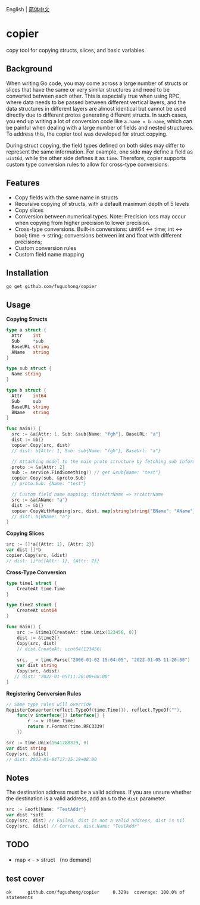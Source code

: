 English | [简体中文](README-CN.md)

# copier
copy tool for copying structs, slices, and basic variables.


## Background

When writing Go code, you may come across a large number of structs or slices that have the same or very similar structures and need to be converted between each other. This is especially true when using RPC, where data needs to be passed between different vertical layers, and the data structures in different layers are almost identical but cannot be used directly due to different protos generating different structs. In such cases, you end up writing a lot of conversion code like `a.name = b.name`, which can be painful when dealing with a large number of fields and nested structures. To address this, the copier tool was developed for struct copying.

During struct copying, the field types defined on both sides may differ to represent the same information. For example, one side may define a field as `uint64`, while the other side defines it as `time`. Therefore, copier supports custom type conversion rules to allow for cross-type conversions.

## Features

- Copy fields with the same name in structs
- Recursive copying of structs, with a default maximum depth of 5 levels
- Copy slices
- Conversion between numerical types. Note: Precision loss may occur when copying from higher precision to lower precision.
- Cross-type conversions. Built-in conversions: uint64 <-> time; int <-> bool; time -> string; conversions between int and float with different precisions; 
- Custom conversion rules
- Custom field name mapping

## Installation

```
go get github.com/fuguohong/copier
```

## Usage

**Copying Structs**

```go
type a struct {
  Attr    int
  Sub     *sub
  BaseURL string
  AName   string
}

type sub struct {
  Name string
}

type b struct {
  Attr    int64
  Sub     sub
  BaseURL string
  BName   string
}

func main() {
  src := &a{Attr: 1, Sub: &sub{Name: "fgh"}, BaseURL: "a"}
  dist := &b{}
  copier.Copy(src, dist)
  // dist: b{Attr: 1, Sub: sub{Name: "fgh"}, BaseUrl: "a"}

  // Attaching model to the main proto structure by fetching sub information
  proto := &a{Attr: 2}
  sub := service.FindSomething() // get &sub{Name: "test"}
  copier.Copy(sub, &proto.Sub)
  // proto.Sub: {Name: "test"}

  // Custom field name mapping; distAttrName => srcAttrName
  src := &a{AName: "a"}
  dist := &b{}
  copier.CopyWithMapping(src, dist, map[string]string{"BName": "AName"})
  // dist: b{BName: "a"}
}
```

**Copying Slices**

```go
src := []*a{{Attr: 1}, {Attr: 2}}
var dist []*b
copier.Copy(src, &dist)
// dist: []*b{{Attr: 1}, {Attr: 2}}
```

**Cross-Type Conversion**

```go
type time1 struct {
	CreateAt time.Time
}

type time2 struct {
	CreateAt uint64
}

func main() {
    src := &time1{CreateAt: time.Unix(123456, 0)}
    dist := &time2{}
    Copy(src, dist)
    // dist.CreateAt: uint64(123456)
    
    src, _ = time.Parse("2006-01-02 15:04:05", "2022-01-05 11:20:00")
    var dist string
    Copy(src, &dist)
   // dist: "2022-01-05T11:20:00+08:00"
}
```

**Registering Conversion Rules**

```go
// Same type rules will override
RegisterConverter(reflect.TypeOf(time.Time{}), reflect.TypeOf(""),
    func(v interface{}) interface{} {
        r := v.(time.Time)
        return r.Format(time.RFC3339)
    })

src := time.Unix(1641288319, 0)
var dist string
Copy(src, &dist)
// dist: 2022-01-04T17:25:19+08:00
```

## Notes

The destination address must be a valid address. If you are unsure whether the destination is a valid address, add an `&` to the `dist` parameter.

```go
src := &soft{Name: "TestAddr"}
var dist *soft
Copy(src, dist) // Failed, dist is not a valid address, dist is nil
Copy(src, &dist) // Correct, dist.Name: "TestAddr"
```

## TODO
- map < - > struct （no demand）

## test cover
```
ok      github.com/fuguohong/copier     0.329s  coverage: 100.0% of statements
```